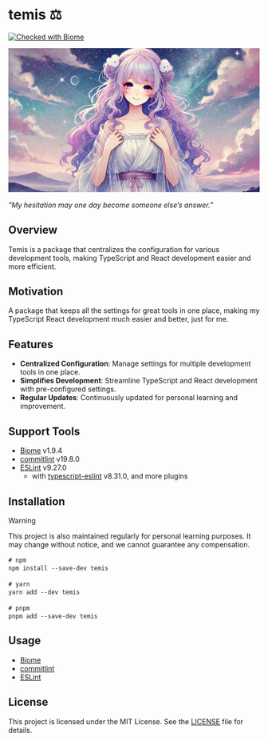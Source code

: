 # temis ⚖️

[![Checked with Biome](https://img.shields.io/badge/Checked_with-Biome-60a5fa?style=flat&logo=biome)](https://biomejs.dev)

![](./assets/temis.webp)

_"My hesitation may one day become someone else’s answer.”_

## Overview

Temis is a package that centralizes the configuration for various development tools, making TypeScript and React development easier and more efficient.

## Motivation

A package that keeps all the settings for great tools in one place, making my TypeScript React development much easier and better, just for me.

## Features

- **Centralized Configuration**: Manage settings for multiple development tools in one place.
- **Simplifies Development**: Streamline TypeScript and React development with pre-configured settings.
- **Regular Updates**: Continuously updated for personal learning and improvement.

## Support Tools

- [Biome](https://github.com/biomejs/biome) v1.9.4
- [commitlint](https://github.com/conventional-changelog/commitlint) v19.8.0
- [ESLint](https://github.com/eslint/eslint) v9.27.0
  - with [typescript-eslint](https://github.com/typescript-eslint/typescript-eslint) v8.31.0, and more plugins

## Installation

> [!WARNING]
> This project is also maintained regularly for personal learning purposes. It may change without notice, and we cannot guarantee any compensation.

```shell
# npm
npm install --save-dev temis

# yarn
yarn add --dev temis

# pnpm
pnpm add --save-dev temis
```

## Usage

- [Biome](docs/biome.md)
- [commitlint](docs/commitlint.md)
- [ESLint](docs/eslint.md)

## License

This project is licensed under the MIT License. See the [LICENSE](LICENSE) file for details.
